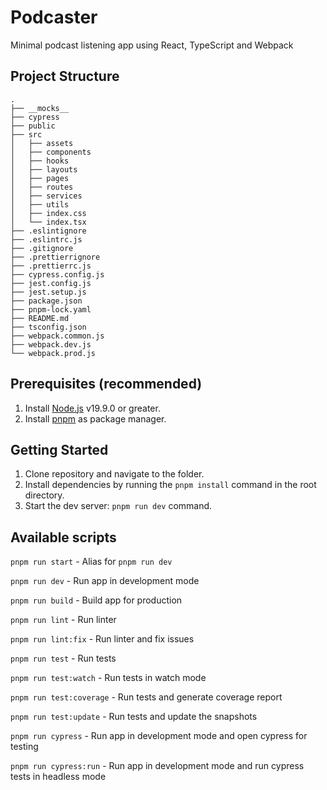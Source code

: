 # Podcaster

Minimal podcast listening app using React, TypeScript and Webpack

## Project Structure

```
.
├── __mocks__
├── cypress
├── public
├── src
│   ├── assets
│   ├── components
│   ├── hooks
│   ├── layouts
│   ├── pages
│   ├── routes
│   ├── services
│   ├── utils
│   ├── index.css
│   └── index.tsx
├── .eslintignore
├── .eslintrc.js
├── .gitignore
├── .prettierrignore
├── .prettierrc.js
├── cypress.config.js
├── jest.config.js
├── jest.setup.js
├── package.json
├── pnpm-lock.yaml
├── README.md
├── tsconfig.json
├── webpack.common.js
├── webpack.dev.js
└── webpack.prod.js
```

## Prerequisites (recommended)

1. Install [Node.js](https://nodejs.org/) v19.9.0 or greater.
2. Install [pnpm](https://pnpm.io/) as package manager.

## Getting Started

1. Clone repository and navigate to the folder.
2. Install dependencies by running the `pnpm install` command in the root directory.
3. Start the dev server: `pnpm run dev` command.


## Available scripts

`pnpm run start` - Alias for `pnpm run dev`

`pnpm run dev` - Run app in development mode

`pnpm run build` - Build app for production

`pnpm run lint` - Run linter

`pnpm run lint:fix` - Run linter and fix issues

`pnpm run test` - Run tests

`pnpm run test:watch` - Run tests in watch mode

`pnpm run test:coverage` - Run tests and generate coverage report

`pnpm run test:update` - Run tests and update the snapshots

`pnpm run cypress` - Run app in development mode and open cypress for testing

`pnpm run cypress:run` - Run app in development mode and run cypress tests in headless mode